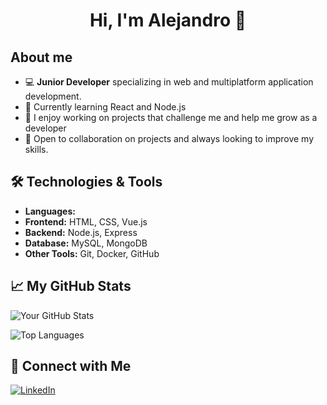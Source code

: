 <div align="center">
<h1 align="center">Hi, I'm Alejandro 👋</h1>
</div>

## About me

- 💻  **Junior Developer** specializing in web and multiplatform application development.
- 🌱 Currently learning React and Node.js
- 🚀 I enjoy working on projects that challenge me and help me grow as a developer
- 🎯 Open to collaboration on projects and always looking to improve my skills.  

## 🛠️ Technologies & Tools
- **Languages:**
- **Frontend:** HTML, CSS, Vue.js
- **Backend:** Node.js, Express
- **Database:** MySQL, MongoDB
- **Other Tools:** Git, Docker, GitHub

## 📈 My GitHub Stats
![Your GitHub Stats](https://github-readme-stats.vercel.app/api?username=yourusername&show_icons=true&theme=radical)

![Top Languages](https://github-readme-stats.vercel.app/api/top-langs/?username=yourusername&layout=compact&theme=radical)

## 🔗 Connect with Me
[![LinkedIn](https://img.shields.io/badge/LinkedIn-Profile-blue)]([https://www.linkedin.com/in/yourprofile](https://www.linkedin.com/in/alejandro-navarro-puig-7611891bb/))  
